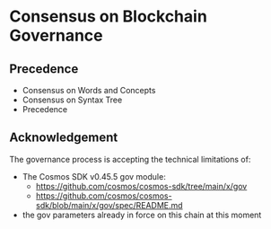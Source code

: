 # Consensus on Blockchain Governance

## Precedence

- Consensus on Words and Concepts
- Consensus on Syntax Tree
- Precedence

## Acknowledgement

The governance process is accepting the technical limitations of:

- The Cosmos SDK v0.45.5 gov module: 
  - https://github.com/cosmos/cosmos-sdk/tree/main/x/gov
  - https://github.com/cosmos/cosmos-sdk/blob/main/x/gov/spec/README.md
- the gov parameters already in force on this chain at this moment
